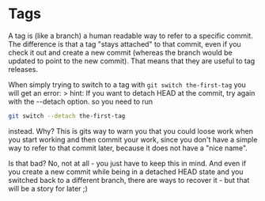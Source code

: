 # Tags

A tag is (like a branch) a human readable way to refer to a specific commit. The difference is that a tag "stays attached" to that commit, even if you check it out and create a new commit (whereas the branch would be updated to point to the new commit). That means that they are useful to tag releases.

When simply trying to switch to a tag with `git switch the-first-tag` you will get an error:
    > hint: If you want to detach HEAD at the commit, try again with the --detach option.
so you need to run
```bash
git switch --detach the-first-tag
```
instead. Why? This is gits way to warn you that you could loose work when you start working and then commit your work, since you don't have a simple way to refer to that commit later, because it does not have a "nice name".

Is that bad? No, not at all - you just have to keep this in mind. And even if you create a new commit while being in a detached HEAD state and you switched back to a different branch, there are ways to recover it - but that will be a story for later ;)
